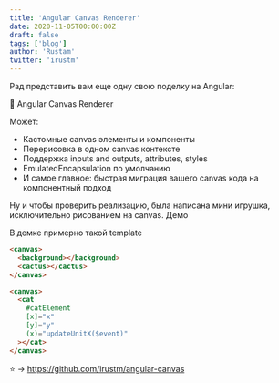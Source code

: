 ```yaml
---
title: 'Angular Canvas Renderer'
date: 2020-11-05T00:00:00Z
draft: false
tags: ['blog']
author: 'Rustam'
twitter: 'irustm'
---
```


Рад представить вам еще одну свою поделку на Angular:

🎨 Angular Canvas Renderer

<!--more-->

Может:

- Кастомные canvas элементы и компоненты
- Перерисовка в одном canvas контексте
- Поддержка inputs and outputs, attributes, styles
- EmulatedEncapsulation по умолчанию
- И самое главное: быстрая миграция вашего canvas кода на компонентный подход

Ну и чтобы проверить реализацию, была написана мини игрушка, исключительно рисованием на canvas. Демо

В демке примерно такой template

```html
<canvas>
  <background></background>
  <cactus></cactus>
</canvas>

<canvas>
  <cat
    #catElement
    [x]="x"
    [y]="y"
    (x)="updateUnitX($event)"
  ></cat>
</canvas>
```

⭐ → https://github.com/irustm/angular-canvas